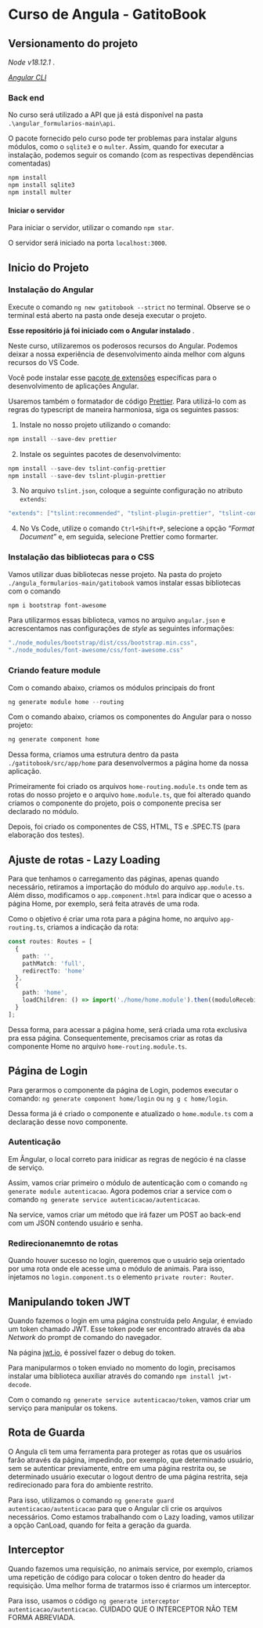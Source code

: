 # Curso de Angula - GatitoBook

## Versionamento do projeto

_Node v18.12.1_ .

_[Angular CLI](https://angular.io/cli)_

### Back end

No curso será utilizado a API que já está disponível na pasta `.\angular_formularios-main\api`.

O pacote fornecido pelo curso pode ter problemas para instalar alguns módulos, como o `sqlite3` e o `multer`. Assim, quando for executar a instalação, podemos seguir os comando (com as respectivas dependências comentadas)

```powershell
npm install
npm install sqlite3
npm install multer
```

#### Iniciar o servidor

Para iniciar o servidor, utilizar o comando `npm star`.

O servidor será iniciado na porta `localhost:3000`.

## Inicio do Projeto

### Instalação do Angular

Execute o comando `ng new gatitobook --strict` no terminal. Observe se o terminal está aberto na pasta onde deseja executar o projeto.

**Esse repositório já foi iniciado com o Angular instalado** .

Neste curso, utilizaremos os poderosos recursos do Angular. Podemos deixar a nossa experiência de desenvolvimento ainda melhor com alguns recursos do VS Code.

Você pode instalar esse [pacote de extensões](https://marketplace.visualstudio.com/items?itemName=johnpapa.angular-essentials&wt.mc_id=angularessentials-github-jopapa) específicas para o desenvolvimento de aplicações Angular.

Usaremos também o formatador de código [Prettier](https://prettier.io/). Para utilizá-lo com as regras do typescript de maneira harmoniosa, siga os seguintes passos:

1. Instale no nosso projeto utilizando o comando:

```powershell
npm install --save-dev prettier
```

2. Instale os seguintes pacotes de desenvolvimento:

```powershell
npm install --save-dev tslint-config-prettier
npm install --save-dev tslint-plugin-prettier
```

3. No arquivo `tslint.json`, coloque a seguinte configuração no atributo `extends`:

```powershell
"extends": ["tslint:recommended", "tslint-plugin-prettier", "tslint-config-prettier"]
```

4. No Vs Code, utilize o comando `Ctrl+Shift+P`, selecione a opção _“Format Document”_ e, em seguida, selecione Prettier como formarter.

### Instalação das bibliotecas para o CSS

Vamos utilizar duas bibliotecas nesse projeto. Na pasta do projeto `./angula_formularios-main/gatitobook` vamos instalar essas bibliotecas com o comando

```powershell
npm i bootstrap font-awesome
```

Para utilizarmos essas biblioteca, vamos no arquivo `angular.json` e acrescentamos nas configurações de _style_ as seguintes informações:

```powershell
"./node_modules/bootstrap/dist/css/bootstrap.min.css",
"./node_modules/font-awesome/css/font-awesome.css"
```

### Criando feature module

Com o comando abaixo, criamos os módulos principais do front

```powershell
ng generate module home --routing
```

Com o comando abaixo, criamos os componentes do Angular para o nosso projeto:

```powershell
ng generate component home
```

Dessa forma, criamos uma estrutura dentro da pasta `./gatitobook/src/app/home` para desenvolvermos a página home da nossa aplicação.

Primeiramente foi criado os arquivos `home-routing.module.ts` onde tem as rotas do nosso projeto e o arquivo `home.module.ts`, que foi alterado quando criamos o componente do projeto, pois o componente precisa ser declarado no módulo.

Depois, foi criado os componentes de CSS, HTML, TS e .SPEC.TS (para elaboração dos testes).

## Ajuste de rotas - Lazy Loading

Para que tenhamos o carregamento das páginas, apenas quando necessário, retiramos a importação do módulo do arquivo `app.module.ts`. Além disso, modificamos o `app.component.html` para indicar que o acesso a página Home, por exemplo, será feita através de uma roda.

Como o objetivo é criar uma rota para a página home, no arquivo `app-routing.ts`, criamos a indicação da rota:

```typescript
const routes: Routes = [
  {
    path: '',
    pathMatch: 'full',
    redirectTo: 'home'
  },
  {
    path: 'home',
    loadChildren: () => import('./home/home.module').then((moduloRecebido) => moduloRecebido.HomeModule)
  }
];
```

Dessa forma, para acessar a página home, será criada uma rota exclusiva pra essa página. Consequentemente, precisamos criar as rotas da componente Home no arquivo `home-routing.module.ts`.

## Página de Login

Para gerarmos o componente da página de Login, podemos executar o comando: `ng generate component home/login` ou `ng g c home/login`.

Dessa forma já é criado o componente e atualizado o `home.module.ts` com a declaração desse novo componente.

### Autenticação

Em Ângular, o local correto para inidicar as regras de negócio é na classe de serviço.

Assim, vamos criar primeiro o módulo de autenticação com o comando `ng generate module autenticacao`. Agora podemos criar a service com o comando `ng generate service autenticacao/autenticacao`.

Na service, vamos criar um método que irá fazer um POST ao back-end com um JSON contendo usuário e senha.

### Redirecionanemnto de rotas

Quando houver sucesso no login, queremos que o usuário seja orientado por uma rota onde ele acesse uma o módulo de animais.
Para isso, injetamos no `login.component.ts` o elemento `private router: Router`.

## Manipulando token JWT

Quando fazemos o login em uma página construída pelo Angular, é enviado um token chamado JWT. Esse token pode ser encontrado através da aba _Network_ do prompt de comando do navegador.

Na página [jwt.io](https://jwt.io/), é possível fazer o debug do token.

Para manipularmos o token enviado no momento do login, precisamos instalar uma biblioteca auxiliar através do comando `npm install jwt-decode`.

Com o comando `ng generate service autenticacao/token`, vamos criar um serviço para manipular os tokens.

## Rota de Guarda

O Angula cli tem uma ferramenta para proteger as rotas que os usuários farão através da página, impedindo, por exemplo, que determinado usuário, sem se autenticar previamente, entre em uma página restrita ou, se determinado usuário executar o logout dentro de uma página restrita, seja redirecionado para fora do ambiente restrito.

Para isso, utilizamos o comando `ng generate guard autenticacao/autenticacao` para que o Angular cli crie os arquivos necessários. Como estamos trabalhando com o Lazy loading, vamos utilizar a opção CanLoad, quando for feita a geração da guarda.

## Interceptor

Quando fazemos uma requisição, no animais service, por exemplo, criamos uma repetição de código para colocar o token dentro do header da requisição. Uma melhor forma de tratarmos isso é criarmos um interceptor.

Para isso, usamos o código `ng generate interceptor autenticacao/autenticacao`. CUIDADO QUE O INTERCEPTOR NÃO TEM FORMA ABREVIADA.

